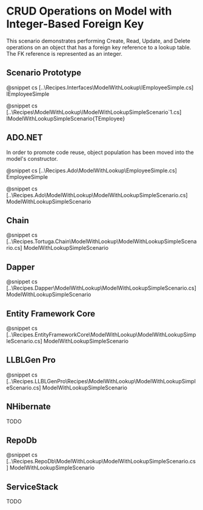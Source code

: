 ﻿# CRUD Operations on Model with Integer-Based Foreign Key

This scenario demonstrates performing Create, Read, Update, and Delete operations on an object that has a foreign key reference to a lookup table. The FK reference is represented as an integer.

## Scenario Prototype

@snippet cs [..\Recipes.Interfaces\ModelWithLookup\IEmployeeSimple.cs] IEmployeeSimple

@snippet cs [..\Recipes\ModelWithLookup\IModelWithLookupSimpleScenario`1.cs] IModelWithLookupSimpleScenario{TEmployee}

## ADO.NET

In order to promote code reuse, object population has been moved into the model's constructor.

@snippet cs [..\Recipes.Ado\ModelWithLookup\EmployeeSimple.cs] EmployeeSimple

@snippet cs [..\Recipes.Ado\ModelWithLookup\ModelWithLookupSimpleScenario.cs] ModelWithLookupSimpleScenario

## Chain

@snippet cs [..\Recipes.Tortuga.Chain\ModelWithLookup\ModelWithLookupSimpleScenario.cs] ModelWithLookupSimpleScenario

## Dapper

@snippet cs [..\Recipes.Dapper\ModelWithLookup\ModelWithLookupSimpleScenario.cs] ModelWithLookupSimpleScenario

## Entity Framework Core

@snippet cs [..\Recipes.EntityFrameworkCore\ModelWithLookup\ModelWithLookupSimpleScenario.cs] ModelWithLookupSimpleScenario

## LLBLGen Pro

@snippet cs [..\Recipes.LLBLGenPro\Recipes\ModelWithLookup\ModelWithLookupSimpleScenario.cs] ModelWithLookupSimpleScenario

## NHibernate

TODO

## RepoDb

@snippet cs [..\Recipes.RepoDb\ModelWithLookup\ModelWithLookupSimpleScenario.cs] ModelWithLookupSimpleScenario

## ServiceStack

TODO
